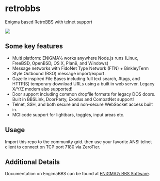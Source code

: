# retrobbs
Enigma based RetroBBS with telnet support

![](https://enigma-bbs.github.io/assets/images/screenshots/logon-matrix.png)

## Some key features

* Multi platform: ENiGMA½ works anywhere Node.js runs (Linux, FreeBSD, OpenBSD, OS X, Plan9, and Windows)
* Message networks with FidoNet Type Network (FTN) + BinkleyTerm Style Outbound (BSO) message import/export.
* Gazelle inspired File Bases including full text search, #tags, and HTTP(S) temporary download URLs using a built in web server. Legacy X/Y/Z modem also supported!
* Door support including common dropfile formats for legacy DOS doors. Built in BBSLink, DoorParty, Exodus and CombatNet support!
* Telnet, SSH, and both secure and non-secure WebSocket access built in.
* MCI code support for lightbars, toggles, input areas etc.


## Usage

Import this repo to the community grid. then use your favorite ANSI telnet client to connect on TCP port 7180 via ZeroTier.


## Additional Details

Documentation on EngimaBBS can be found at [ENiGMA½ BBS Software](https://enigma-bbs.github.io/).
